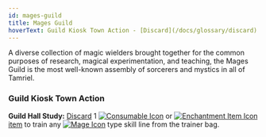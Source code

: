 ```yaml
---
id: mages-guild
title: Mages Guild
hoverText: Guild Kiosk Town Action - [Discard](/docs/glossary/discard) 1 [Consumable](/docs/items/types/consumable) or [Enchantment](/docs/items/types/enchantment) [item](/docs/items/) to train any [Mage](/docs/adventurer/skill-lines/mage) type skill line from the trainer bag.
---
```


A diverse collection of magic wielders brought together for the common purposes of research, magical experimentation, and teaching, the Mages Guild is the most well-known assembly of sorcerers and mystics in all of Tamriel.

### Guild Kiosk Town Action

**Guild Hall Study:** [Discard](/docs/glossary/discard) 1 [<img src="/icons/consumable.svg" alt="Consumable Icon" class="icon-svg" />](/docs/items/types/consumable) or [<img src="/icons/enchantment.svg" alt="Enchantment Item Icon" class="icon-svg" />](/docs/items/types/enchantment) [item](/docs/items/) to train any [<img src="/icons/mage.svg" alt="Mage Icon" class="icon-svg" />](/docs/adventurer/skill-lines/mage) type skill line from the trainer bag.
